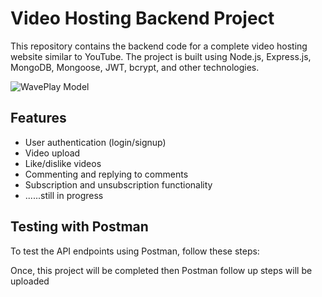 # Video Hosting Backend Project

This repository contains the backend code for a complete video hosting website similar to YouTube. The project is built using Node.js, Express.js, MongoDB, Mongoose, JWT, bcrypt, and other technologies.

![WavePlay Model]("https://drive.google.com/file/d/1Zx4tKJOye6L5ponnJkGigM5DEV30pWeG/view?usp=sharing")


## Features

- User authentication (login/signup)
- Video upload
- Like/dislike videos
- Commenting and replying to comments
- Subscription and unsubscription functionality
- ......still in progress

## Testing with Postman

To test the API endpoints using Postman, follow these steps:

Once, this project will be completed then Postman follow up steps will be uploaded

